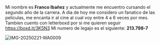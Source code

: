 Mi nombre es **Franco Ibañez**  y actualmente me encuentro cursando el segundo año de la carrera.
A dia de hoy me considero un fanatico de las peliculas, me encanta ir al cine al cual voy entre 4 a 6 veces por mes. Tambien cuento con letterboxd por si me quieren seguir https://boxd.it/3K5N3
Mi numero de legajo es el siguiente: **213.798-7**


![IMG-20250221-WA0009](https://github.com/user-attachments/assets/911c4e12-c053-4bfd-9336-377927c881a2)
